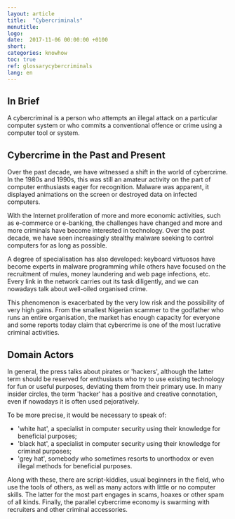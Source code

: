 ```yaml
---
layout: article
title:  "Cybercriminals"
menutitle:
logo:
date:  2017-11-06 00:00:00 +0100
short:
categories: knowhow
toc: true
ref: glossarycybercriminals
lang: en
---
```

## In Brief
A cybercriminal is a person who attempts an illegal attack on a particular computer system or who commits a conventional offence or crime using a computer tool or system.

## Cybercrime in the Past and Present
Over the past decade, we have witnessed a shift in the world of cybercrime. In the 1980s and 1990s, this was still an amateur activity on the part of computer enthusiasts eager for recognition. Malware was apparent, it displayed animations on the screen or destroyed data on infected computers.

With the Internet proliferation of more and more economic activities, such as e-commerce or e-banking, the challenges have changed and more and more criminals have become interested in technology. Over the past decade, we have seen increasingly stealthy malware seeking to control computers for as long as possible.

A degree of specialisation has also developed: keyboard virtuosos have become experts in malware programming while others have focused on the recruitment of mules, money laundering and web page infections, etc. Every link in the network carries out its task diligently, and we can nowadays talk about well-oiled organised crime.

This phenomenon is exacerbated by the very low risk and the possibility of very high gains. From the smallest Nigerian scammer to the godfather who runs an entire organisation, the market has enough capacity for everyone and some reports today claim that cybercrime is one of the most lucrative criminal activities.

## Domain Actors
In general, the press talks about pirates or 'hackers', although the latter term should be reserved for enthusiasts who try to use existing technology for fun or useful purposes, deviating them from their primary use. In many insider circles, the term 'hacker' has a positive and creative connotation, even if nowadays it is often used pejoratively.

To be more precise, it would be necessary to speak of:

* 'white hat', a specialist in computer security using their knowledge for beneficial purposes;
* 'black hat', a specialist in computer security using their knowledge for criminal purposes;
* 'grey hat', somebody who sometimes resorts to unorthodox or even illegal methods for beneficial purposes.

Along with these, there are script-kiddies, usual beginners in the field, who use the tools of others, as well as many actors with little or no computer skills. The latter for the most part engages in scams, hoaxes or other spam of all kinds. Finally, the parallel cybercrime economy is swarming with recruiters and other criminal accessories.
